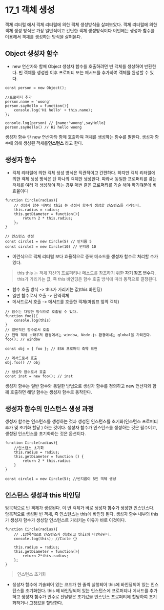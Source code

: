 # 17_1 객체 생성

객체 리터럴 에서 객체 리터럴에 의한 객체 생성방식을 살펴보았다. 객체 리터럴에 의한 객체 생성 방식은 가장 일반적이고 간단한 객체 생성방식이다 이번에는 생성자 함수를 이용해서 객체를 생성하는 방식을 살펴본다.

## Object 생성자 함수
- new 연산자와 함께 Object 생성자 함수를 호출하려면 빈 객체를 생성하여 반환한다. 빈 객체를 생성한 이후 프로퍼티 또는 메서드를 추가하여 객체를 완성할 수 있다.

```
const person = new Object();

//프로퍼티 추가
person.name = 'woong'
person.sayHello = function(){
    console.log('Hi hello' + this.name);
};

console.log(person) // {name:'woong',sayHello}
person.sayHello() // Hi hello woong
```

생성자 함수 란 new 연산자와 함꼐 호출하여 객체를 생성하는 함수를 말한다. 생성자 함수에 의해 생성된 객체를**인스턴스** 라고 한다.

## 생성자 함수
- 객체 리터럴에 의한 객체 생성 방식은 직관적이고 간편하다. 
하지만 객체 리터럴에 의한 객체 생성 방식은 단 하나의 객체만 생성한다. 따라서 동일한 프로퍼티를 갖는 객체를 여러 개 생성해야 하는 경우 매번 같은 프로퍼티를 기술 해야 하기떄문에 비효율이다
```
function Circle(radius){
    // 생성자 함수 내부의 this 는 생성자 함수가 생성할 인스턴스를 가리킨다.
    this.radius = radius;
    this.getDiameter = function(){
        return 2 * this.radius;
    };
}

// 인스턴스 생성
const circle1 = new Circle(5) // 반지름 5
const circle2 = new Circle(10) // 반지름 10
```
- 이런식으로 객체 리터럴 보다 효율적으로 중복 메소드를 생성자 함수로 처리할 수가있다.

> this
this 는 객체 자신의 프로퍼티나 메소드를 참조하기 위한 **자기 참조 변수**다. this가 가리키는 값, 즉 this 바인딩은 함수 호출 방식에 따라 동적으로 결정된다.

- 함수 호출 방식 -> this가 가리키는 값(this 바인딩)
-  일반 함수로서 호출 -> 전역객체
-  메서드로서 호출 -> 메서드를 호출한 객체(마침표 앞의 객체)

```
// 함수는 다양한 방식으로 호출될 수 있다.
function foo(){
    console.log(this)
}
// 일반적인 함수로서 호출
// 전역 객체 브라우저 환경에서는 window, Node.js 환경에서는 global을 가리킨다.
foo(); // window

const obj = { foo }; // ES6 프로퍼티 축약 표현

// 메서드로서 호출
obj.foo() // obj

// 생성자 함수로서 호출
const inst = new foo(); // inst
```
생성자 함수는 일반 함수와 동일한 방법으로 생성자 함수를 정의하고 new 연산자와 함께 호출하면 해당 함수는 생성자 함수로 동작한다.

## 생성자 함수의 인스턴스 생성 과정
생성자 함수는 인스턴스를 생성하는 것과 생성된 인스턴스를 초기화(인스턴스 프로퍼티 추가 및 초기화 할당 ) 하는 것이다. 생성자 함수가 인스턴스를 생성하는 것은 필수이고, 생성된 인스턴스를 초기화하는 것은 옵션이다.
```
function Circle(radius){
    //인스턴스 초기화
    this.radius = radius;
    this.getDiameter = function () {
        return 2 * this.radius
    }
}

const circle1 = new Circle(5); //반지름이 5인 객체 생성
```
## 인스턴스 생성과 this 바인딩
암묵적으로 빈 객체가 생성된다. 이 번 객체가 바로 생성자 함수가 생성한 인스턴스다.  암묵적으로 생성된 빈 객체, 즉 인스턴스는 this에 바인딩 된다. 생성자 함수 내부의 this가 생성자 함수가 생성할 인스턴스르 가리키는 이유가 바로 이것이다.

``` 
function Circle(radius){
    // .1암묵적으로 인스턴스가 생성되고 this에 바인딩된다.
    console.log(this); //Cicle {}

    this.radius = radius;
    this.getDiameter = function(){
        return 2*this.radius;
    };
}
```

> 인스턴스 초기화
- 생성자 함수에 기술되어 있는 코드가 한 줄씩 실행되어 this에 바인딩되어 있는 인스턴스를 초기화한다. this 에 바인딩되어 있는 인스턴스에 프로퍼티나 메서드를 추가하고 생성자 함수가 인수로 전달받은 초기값을 인스턴스 프로퍼티에 할당하여 초기화하거나 고정값을 할당한다.

